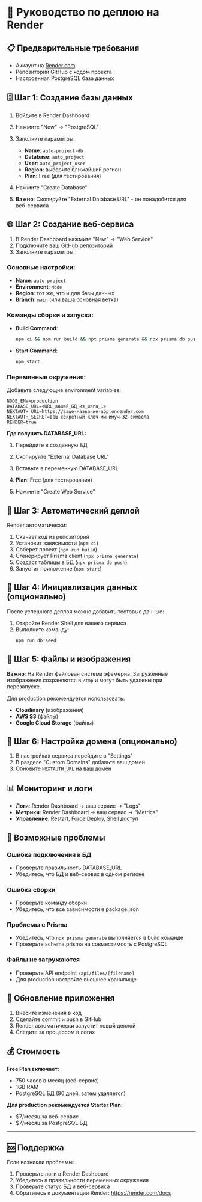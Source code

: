 # 🚀 Руководство по деплою на Render

## 📋 Предварительные требования

- Аккаунт на [Render.com](https://render.com)
- Репозиторий GitHub с кодом проекта
- Настроенная PostgreSQL база данных

## 🗄️ Шаг 1: Создание базы данных

1. Войдите в Render Dashboard
2. Нажмите "New" → "PostgreSQL"
3. Заполните параметры:
   - **Name**: `auto-project-db`
   - **Database**: `auto_project`
   - **User**: `auto_project_user`
   - **Region**: выберите ближайший регион
   - **Plan**: Free (для тестирования)

4. Нажмите "Create Database"
5. **Важно**: Скопируйте "External Database URL" - он понадобится для веб-сервиса

## 🌐 Шаг 2: Создание веб-сервиса

1. В Render Dashboard нажмите "New" → "Web Service"
2. Подключите ваш GitHub репозиторий
3. Заполните параметры:

### Основные настройки:
- **Name**: `auto-project`
- **Environment**: `Node`
- **Region**: тот же, что и для базы данных
- **Branch**: `main` (или ваша основная ветка)

### Команды сборки и запуска:
- **Build Command**: 
  ```bash
  npm ci && npm run build && npx prisma generate && npx prisma db push
  ```
- **Start Command**: 
  ```bash
  npm start
  ```

### Переменные окружения:
Добавьте следующие environment variables:

```env
NODE_ENV=production
DATABASE_URL=<URL_вашей_БД_из_шага_1>
NEXTAUTH_URL=https://ваше-название-app.onrender.com
NEXTAUTH_SECRET=ваш-секретный-ключ-минимум-32-символа
RENDER=true
```

**Где получить DATABASE_URL:**
1. Перейдите в созданную БД
2. Скопируйте "External Database URL"
3. Вставьте в переменную DATABASE_URL

4. **Plan**: Free (для тестирования)
5. Нажмите "Create Web Service"

## 🔧 Шаг 3: Автоматический деплой

Render автоматически:
1. Скачает код из репозитория
2. Установит зависимости (`npm ci`)
3. Соберет проект (`npm run build`)
4. Сгенерирует Prisma client (`npx prisma generate`)
5. Создаст таблицы в БД (`npx prisma db push`)
6. Запустит приложение (`npm start`)

## 🌱 Шаг 4: Инициализация данных (опционально)

После успешного деплоя можно добавить тестовые данные:

1. Откройте Render Shell для вашего сервиса
2. Выполните команду:
   ```bash
   npm run db:seed
   ```

## 📂 Шаг 5: Файлы и изображения

**Важно**: На Render файловая система эфемерна. Загруженные изображения сохраняются в `/tmp` и могут быть удалены при перезапуске.

Для production рекомендуется использовать:
- **Cloudinary** (изображения)
- **AWS S3** (файлы)
- **Google Cloud Storage** (файлы)

## 🔐 Шаг 6: Настройка домена (опционально)

1. В настройках сервиса перейдите в "Settings"
2. В разделе "Custom Domains" добавьте ваш домен
3. Обновите `NEXTAUTH_URL` на ваш домен

## 📊 Мониторинг и логи

- **Логи**: Render Dashboard → ваш сервис → "Logs"
- **Метрики**: Render Dashboard → ваш сервис → "Metrics"
- **Управление**: Restart, Force Deploy, Shell доступ

## 🐛 Возможные проблемы

### Ошибка подключения к БД
- Проверьте правильность DATABASE_URL
- Убедитесь, что БД и веб-сервис в одном регионе

### Ошибка сборки
- Проверьте команду сборки
- Убедитесь, что все зависимости в package.json

### Проблемы с Prisma
- Убедитесь, что `npx prisma generate` выполняется в build команде
- Проверьте schema.prisma на совместимость с PostgreSQL

### Файлы не загружаются
- Проверьте API endpoint `/api/files/[filename]`
- Для production настройте внешнее хранилище

## 🔄 Обновление приложения

1. Внесите изменения в код
2. Сделайте commit и push в GitHub
3. Render автоматически запустит новый деплой
4. Следите за процессом в логах

## 💰 Стоимость

**Free Plan включает:**
- 750 часов в месяц (веб-сервис)
- 1GB RAM
- PostgreSQL БД (90 дней, затем удаляется)

**Для production рекомендуется Starter Plan:**
- $7/месяц за веб-сервис
- $7/месяц за PostgreSQL БД

---

## 🆘 Поддержка

Если возникли проблемы:
1. Проверьте логи в Render Dashboard
2. Убедитесь в правильности переменных окружения
3. Проверьте статус БД и веб-сервиса
4. Обратитесь к документации Render: https://render.com/docs
